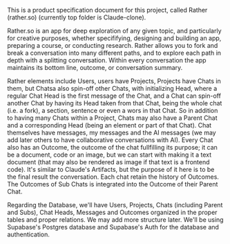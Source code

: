 This is a product specification document for this project, called Rather (rather.so) (currently top folder is Claude-clone). 


Rather.so is an app for deep exploration of any given topic, and particularly for creative purposes, whether specififying, designing and building an app, preparing a course, or conducting research. Rather allows you to fork and break a conversation into many different paths, and to explore each path in depth with a splitting conversation. Within every conversation the app maintains its bottom line, outcome, or conversation summary.  

Rather elements include Users, users have Projects, Projects have Chats in them, but Chatsa also spin-off other Chats, with initializing Head, where a regular Chat Head is the first message of the Chat, and a Chat can spin-off another Chat by having its Head taken from that Chat, being the whole chat (i.e. a fork), a section, sentence or even a wors in that Chat. So in addition to having many Chats within a Project, Chats may also have a Parent Chat and a corresponding Head (being an element or part of that Chat). Chat themselves have messages, my messages and the AI messages (we may add later others to have collaborative conversations with AI). Every Chat also has an Outcome, the outcome of the chat fullfilling its purpose; it can be a document, code or an image, but we can start with making it a text document (that may also be rendered as image if that text is a frontend code). It's similar to Claude's Artifacts, but the purpose of it here is to be the final result the conversation. Each chat retain the history of Outcomes. The Outcomes of Sub Chats is integrated into the Outcome of their Parent Chat. 

Regarding the Database, we'll have Users, Projects, Chats (including Parent and Subs), Chat Heads, Messages and Outcomes organized in the proper tables and proper relations. We may add more structure later. We'll be using Supabase's Postgres database and Supabase's Auth for the database and authentication.